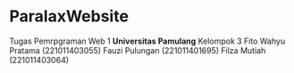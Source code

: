 # ParalaxWebsite
Tugas Pemrpgraman Web 1
**Universitas Pamulang**
Kelompok 3
Fito Wahyu Pratama (221011403055)
Fauzi Pulungan (221011401695)
Filza Mutiah (221011403064)
